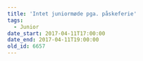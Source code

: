 ```yaml
---
title: 'Intet juniormøde pga. påskeferie'
tags:
  - Junior
date_start: 2017-04-11T17:00:00
date_end: 2017-04-11T19:00:00
old_id: 6657
---
```

